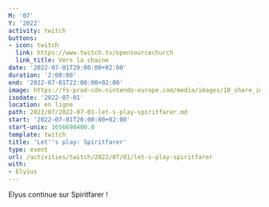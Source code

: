 ```yaml
---
M: '07'
Y: '2022'
activity: twitch
buttons:
- icon: twitch
  link: https://www.twitch.tv/opensourcechurch
  link_title: Vers la chaine
date: '2022-07-01T20:00:00+02:00'
duration: '2:00:00'
end: '2022-07-01T22:00:00+02:00'
image: https://fs-prod-cdn.nintendo-europe.com/media/images/10_share_images/games_15/nintendo_switch_download_software_1/H2x1_NSwitchDS_Spiritfarer_image1600w.jpg
isodate: '2022-07-01'
location: en ligne
path: 2022/07/2022-07-01-let-s-play-spiritfarer.md
start: '2022-07-01T20:00:00+02:00'
start-unix: 1656698400.0
template: twitch
title: 'Let''s play: Spiritfarer'
type: event
url: /activities/twitch/2022/07/01/let-s-play-spiritfarer
with:
- Elyius
---
```

Elyus continue sur Spiritfarer !